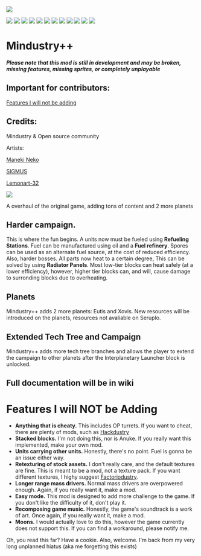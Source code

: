 <a href="https://github.com/staticalliam7/mindustryplusplus/graphs/contributors">
  <img src="https://contrib.rocks/image?repo=staticalliam7/mindustryplusplus" />
</a>

![](https://img.shields.io/discord/879326189183975445?style=for-the-badge) ![](https://img.shields.io/github/languages/top/staticalliam7/mindustryplusplus?style=for-the-badge) ![](https://img.shields.io/github/issues/staticalliam7/mindustryplusplus?style=for-the-badge) ![](https://img.shields.io/github/issues-pr/staticalliam7/mindustryplusplus?style=for-the-badge) ![](https://img.shields.io/github/issues-closed-raw/staticalliam7/mindustryplusplus?style=for-the-badge) ![](https://img.shields.io/github/issues-pr-closed-raw/staticalliam7/mindustryplusplus?style=for-the-badge) ![](https://img.shields.io/github/labels/staticalliam7/mindustryplusplus/help%20wanted?style=for-the-badge) ![](https://img.shields.io/github/license/staticalliam7/mindustryplusplus?style=for-the-badge) ![](https://img.shields.io/github/forks/staticalliam7/mindustryplusplus?style=for-the-badge) ![](https://img.shields.io/github/stars/staticalliam7/mindustryplusplus?style=for-the-badge) ![](https://img.shields.io/github/v/release/staticalliam7/mindustryplusplus?include_prereleases&style=for-the-badge) ![](https://img.shields.io/github/commit-activity/m/staticalliam7/mindustryplusplus/master?style=for-the-badge)

# Mindustry++
***Please note that this mod is still in development and may be broken, missing features, missing sprites, or completely unplayable***

## Important for contributors:

[Features I will not be adding](README.md#features-i-will-not-be-adding)

## Credits:

Mindustry & Open source community

Artists:

[Maneki Neko](https://www.pixilart.com/maneki-neko)

[SIGMUS](https://www.pixilart.com/sigmus-vi)

[Lemonart-32](https://www.pixilart.com/lemonart-32)

![](++v2.png)



A overhaul of the original game, adding tons of content and 2 more planets
## Harder campaign.
This is where the fun begins. A units now must be fueled using **Refueling Stations**. Fuel can be manufactured using oil and a **Fuel refinery**. Spores can be used as an alternate fuel source, at the cost of reduced efficiency. Also, harder bosses. All parts now heat to a certain degree, This can be solved by using **Radiator Panels**. Most low-tier blocks can heat safely (at a lower efficiency), however, higher tier blocks can, and will, cause damage to surronding blocks due to overheating.

## Planets
Mindustry++ adds 2 more planets: Eutis and Xovis. New resources will be introduced on the planets, resources not avaliable on Seruplo.


## Extended Tech Tree and Campaign
Mindustry++ adds more tech tree branches and allows the player to extend the campaign to other planets after the Interplanetary Launcher block is unlocked.

## Full documentation will be in wiki

# Features I will NOT be Adding
- **Anything that is cheaty.** This includes OP turrets. If you want to cheat, there are plenty of mods, such as [Hackdustry](https://github.com/Gdeft/hackdustry)
- **Stacked blocks.** I'm not doing this, nor is Anuke. If you really want this implemented, make your own mod.
- **Units carrying other units.** Honestly, there's no point. Fuel is gonna be an issue either way.
- **Retexturing of stock assets.** I don't really care, and the default textures are fine. This is meant to be a mod, not a texture pack. If you want different textures, I highy suggest [Factoriodustry](https://github.com/Xeloboyo/Factoriodustry).
- **Longer range mass drivers.** Normal mass drivers are overpowered enough. Again, if you really want it, make a mod.
- **Easy mode.** This mod is designed to add more challenge to the game. If you don't like the difficulty of it, don't play it. 
- **Recomposing game music.** Honestly, the game's soundtrack is a work of art. Once again, if you really want it, make a mod.
- **Moons.** I would actually love to do this, however the game currently does not support this. If you can find a workaround, please notify me.




Oh, you read this far? Have a cookie.
Also, welcome. I'm back from my very long unplanned hiatus (aka me forgetting this exists)
